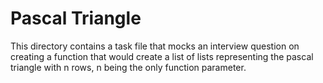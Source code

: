 # Pascal Triangle
This directory contains a task file that mocks an interview question on creating a function that would create a list of lists representing the pascal triangle with n rows, n being the only function parameter.